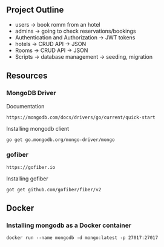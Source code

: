 ## Project Outline
- users -> book romm from an hotel
- admins -> going to check reservations/bookings
- Authentication and Authorization -> JWT tokens
- hotels -> CRUD API -> JSON
- Rooms -> CRUD API -> JSON
- Scripts -> database management -> seeding, migration

## Resources
### MongoDB Driver
Documentation
```
https://mongodb.com/docs/drivers/go/current/quick-start
```

Installing mongodb client
```
go get go.mongodb.org/mongo-driver/mongo
```

### gofiber
```
https://gofiber.io
```

Installing gofiber
```
got get github.com/gofiber/fiber/v2
```

## Docker
### Installing mongodb as a Docker container
```
docker run --name mongodb -d mongo:latest -p 27017:27017
```